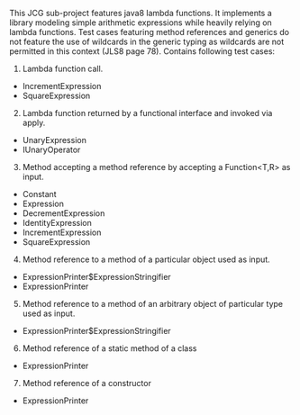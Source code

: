 This JCG sub-project features java8 lambda functions. It implements a library modeling simple arithmetic expressions while heavily relying on lambda functions. Test cases featuring method references and generics do not feature the use of wildcards in the generic typing as wildcards are not permitted in this context (JLS8 page 78).
Contains following test cases:

1. Lambda function call.  
  - IncrementExpression  
  - SquareExpression  
2. Lambda function returned by a functional interface and invoked via apply.  
  - UnaryExpression  
  - IUnaryOperator  
3. Method accepting a method reference by accepting a Function<T,R> as input.  
  - Constant  
  - Expression  
  - DecrementExpression  
  - IdentityExpression  
  - IncrementExpression  
  - SquareExpression  
4. Method reference to a method of a particular object used as input.  
  - ExpressionPrinter$ExpressionStringifier  
  - ExpressionPrinter  
5. Method reference to a method of an arbitrary object of particular type used as input.  
  - ExpressionPrinter$ExpressionStringifier  
6. Method reference of a static method of a class  
  - ExpressionPrinter  
7. Method reference of a constructor  
  - ExpressionPrinter  